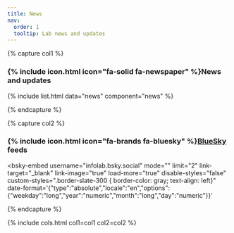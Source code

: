 ```yaml
---
title: News
nav:
  order: 1
  tooltip: Lab news and updates
---
```



{% capture col1 %}
###  {% include icon.html icon="fa-solid fa-newspaper" %}News and updates

{% include list.html data="news" component="news" %}

{% endcapture %}


{% capture col2 %}
###  {% include icon.html icon="fa-brands fa-bluesky" %}[BlueSky](https://bsky.app/profile/infolab.bsky.social) feeds

<div class="news-card" style="align: left">   
<script type="module" src="https://cdn.jsdelivr.net/npm/bsky-embed/dist/bsky-embed.es.js" async></script>

  <bsky-embed
    username="infolab.bsky.social"
    mode=""
    limit="2"
    link-target="_blank"
    link-image="true"
    load-more="true"
    disable-styles="false"
    custom-styles=".border-slate-300 { border-color: gray; text-align: left}"
    date-format='{"type":"absolute","locale":"en","options":{"weekday":"long","year":"numeric","month":"long","day":"numeric"}}'
  >
</bsky-embed>
</div>

{% endcapture %}


{% include cols.html col1=col1 col2=col2 %}



